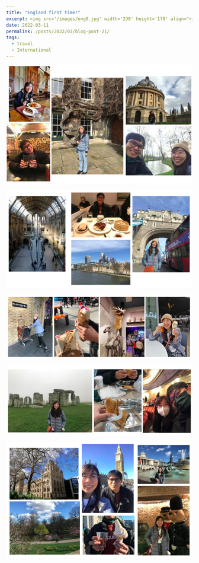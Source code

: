 ```yaml
---
title: "England first time!"
excerpt: <img src='/images/eng0.jpg' width='230' height='170' align="right" hspace="20">  
date: 2022-03-11
permalink: /posts/2022/03/blog-post-21/
tags:
  - travel
  - International
---
```


<p align="center">
  <img src="/images/eng1.png">
</p>

<p align="center">
  <img src="/images/eng2.png">
</p>

<p align="center">
  <img src="/images/eng3.png">
</p>

<p align="center">
  <img src="/images/eng4.png">
</p>

<p align="center">
  <img src="/images/eng5.png">
</p>





